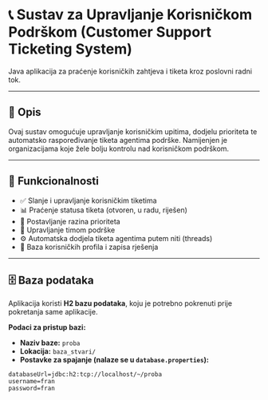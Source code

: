 # 📞 Sustav za Upravljanje Korisničkom Podrškom (Customer Support Ticketing System)

Java aplikacija za praćenje korisničkih zahtjeva i tiketa kroz poslovni radni tok.

---

## 📝 Opis

Ovaj sustav omogućuje upravljanje korisničkim upitima, dodjelu prioriteta te automatsko raspoređivanje tiketa agentima podrške. Namijenjen je organizacijama koje žele bolju kontrolu nad korisničkom podrškom.

---

## 🔧 Funkcionalnosti

- ✅ Slanje i upravljanje korisničkim tiketima
- 📊 Praćenje statusa tiketa (otvoren, u radu, riješen)
- 🚨 Postavljanje razina prioriteta
- 👥 Upravljanje timom podrške
- ⚙️ Automatska dodjela tiketa agentima putem niti (threads)
- 🧾 Baza korisničkih profila i zapisa rješenja

---

## 🗄️ Baza podataka

Aplikacija koristi **H2 bazu podataka**, koju je potrebno pokrenuti prije pokretanja same aplikacije.

**Podaci za pristup bazi:**

- **Naziv baze:** `proba`
- **Lokacija:** `baza_stvari/`
- **Postavke za spajanje (nalaze se u `database.properties`):**

```properties
databaseUrl=jdbc:h2:tcp://localhost/~/proba
username=fran
password=fran
